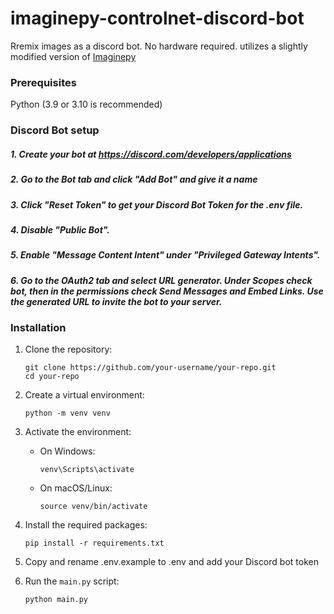 
# imaginepy-controlnet-discord-bot

Rremix images as a discord bot. No hardware required. utilizes a slightly modified version of [Imaginepy](https://github.com/ItsCEED/Imaginepy)

### Prerequisites

Python (3.9 or 3.10 is recommended)

### Discord Bot setup

##### 1. Create your bot at https://discord.com/developers/applications
##### 2. Go to the Bot tab and click "Add Bot" and give it a name
##### 3. Click "Reset Token" to get your Discord Bot Token for the .env file.
##### 4. Disable "Public Bot".
##### 5. Enable "Message Content Intent" under "Privileged Gateway Intents".
##### 6. Go to the OAuth2 tab and select URL generator. Under Scopes check bot, then in the permissions check Send Messages and Embed Links. Use the generated URL to invite the bot to your server.

### Installation

1. Clone the repository:
   ```
   git clone https://github.com/your-username/your-repo.git
   cd your-repo
   ````

2. Create a virtual environment:
   ```
   python -m venv venv
   ````

3. Activate the environment:

   - On Windows:
     ```
     venv\Scripts\activate
     ```

   - On macOS/Linux:
     ```
     source venv/bin/activate
     ```

4. Install the required packages:
   ```
   pip install -r requirements.txt
   ````

5. Copy and rename .env.example to .env and add your Discord bot token

6. Run the `main.py` script:
   ```
   python main.py
   ```
